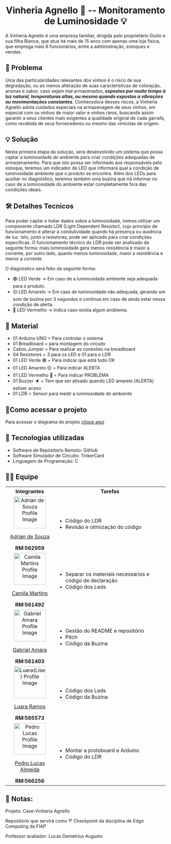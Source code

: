 <h1 align="center"> Vinheria Agnello 🍷 -- Monitoramento de Luminosidade 💡</h1>
A Vinheria Agnello é uma empresa familiar, dirigida pelo proprietário Giulio e sua filha Bianca, que atua há mais de 15 anos com apenas uma loja física, que emprega mais 6 funcionários, entre a administração, estoques e vendas.  


## 🔴 Problema
Uma das particularidades relevantes dos vinhos é o risco de sua degradação, ou ao menos alteração de suas características de coloração, aromas e sabor, caso sejam mal armazenados, ***expostos por muito tempo à luz natural, temperaturas altas, ou mesmo quando expostos a vibrações ou movimentações constantes***.  Conhecedora desses riscos, a Vinheria Agnello adota cuidados especiais na armazenagem de seus vinhos, em especial com os vinhos de maior valor e vinhos raros, buscando assim garantir a seus clientes mais exigentes a qualidade original de cada garrafa, como recebida de seus fornecedores ou mesmo das vinícolas de origem.

## 💡 Solução
Nesta primeira etapa da solução, será desenvolvido um sistema que possa captar a luminosidade do ambiente para criar condições adequadas de armazenamento. Para que isto possa ser informado aos responsáveis pelo estoque, teremos um indicador de LED que informará qual a condição de luminosidade ambiente que o produto se encontra. Além dos LEDs para auxiliar no diagnóstico, teremos também uma buzina que irá informar no caso de a luminosidade do ambiente estar completamente fora das condições ideais.

## 🛠️ Detalhes Tecnicos
Para poder captar e tratar dados sobre a luminosidade, iremos utilizar um componente chamado LDR (Light Dependent Resistor), cujo princípio de funcionamento é alterar a condutividade quando há presença ou ausência de luz. Isto, junto a resistores, pode ser aplicado para criar condições específicas. O funcionamento técnico do LDR pode ser analisado da seguinte forma: mais luminosidade gera menos resistência e maior a corrente, por outro lado, quanto menos luminosidade, maior a resistência e menor a corrente.

O diagnóstico será feito da seguinte forma: 
- 🟢 LED Verde -> Em caso de a luminosidade ambiente seja adequada para o produto.
- 🟡 LED Amarelo -> Em caso de luminosidade não adequada, gerando um som de buzina por 3 segundos e continua em caso de ainda estar nessa condição de alerta.
- 🔴 LED Vermelho -> Indica caso exista algum problema.

## 🧭 Material
- 01 Arduino UNO = Para controlar o sistema
- 01 Breadboard = para montagem do circuito
- Cabos Jumper = Para realizar as conexões na breadboard
- 04 Resistores = 3 para os LED e 01 para o LDR
- 01 LED Verde 🟢 = Para indicar que está tudo OK
- 01 LED Amarelo 🟡 = Para indicar ALERTA
- 01 LED Vermelho 🔴 = Para indicar PROBLEMA
- 01 Buzzer 🔈 = Tem que ser ativado quando LED amarelo (ALERTA) estiver aceso
- 01 LDR = Sensor para medir a luminosidade do ambiente

## 🔗Como acessar o projeto
Para acessar o diagrama do projeto [clique aqui](https://www.tinkercad.com/things/gb3a7xdKSyy/editel?returnTo=%2Fdashboard&sharecode=m3Z69XnJ7JPIrK6wyWeotM_hYOcPNgquUM6DGji93v0)

## 🧰 Tecnologias utilizadas
- Software de Repósitorio Remoto: GitHub
- Software Simulador de Circuito: TinkerCard
- Linguagem de Programação: C

## 🧑‍💻 Equipe
<table>
  <tr><th><span>Integrantes</span></th><th><span>Tarefas</span></th></tr>
  <tr>
    <td align = "center">
      <img src="https://avatars.githubusercontent.com/u/73716198?v=4" width="100px" alt= "Adrian de Souza Profile Image" /><p><a href = "https://github.com/AdrianSouz">Adrian de Souza</a></p><span><b>RM:562959</b></span>
    </td>
    <td>
      <ul>
        <li>Código do LDR</li>
        <li>Revisão e otimização do código</li>
      </ul>
    </td>
  </tr>
    <tr>
    <td align = "center">
      <img src="https://avatars.githubusercontent.com/u/202196268?v=4" width="100px" alt= "Camila Martins Profile Image"/><p><a href = "https://github.com/dev-camila">Camila Martins</a></p><span><b>RM:561492</b></span>
    </td>
    <td>
      <ul>
        <li>Separar os materiais necessarios e código de declaração</li>
        <li>Código dos Leds</li>
      </ul>
    </td>
  </tr>
    <tr>
    <td align = "center">
      <img src="https://avatars.githubusercontent.com/u/80047823?v=4" width="100px" alt= "Gabriel Amara Profile Image"/><p><a href = "https://github.com/gabrielamara98">Gabriel Amara</a></p><span><b>RM:561403</b></span>
    </td>
    <td>
      <ul>
        <li>Gestão do README e repositório</li>
        <li>Pitch</li>
        <li>Código da Buzina</li>
      </ul>
    </td>
  </tr>
    <tr>
    <td align = "center">
      <img src="https://avatars.githubusercontent.com/u/35637366?v=4" width="100px" alt= "Luara(Lise) Profile Image"/><p><a href = "https://github.com/luararamos">Luara Ramos</a></p><span><b>RM:565573</b></span>
    </td>
    <td>
      <ul>
        <li>Código dos Leds</li>
        <li>Código da Buzina</li>
      </ul>
    </td>
  </tr>
    <tr>
    <td align = "center">
      <img src="https://avatars.githubusercontent.com/u/101485201?v=4" width="100px" alt= "Pedro Lucas Profile Image"/><p><a href = "https://github.com/pedroviscz">Pedro Lucas Almeida</a></p><span><b>RM:566256</b></span>
    </td>
    <td>
      <ul>
        <li>Montar a protoboard e Arduino</li>
        <li>Código do LDR</li>
      </ul>
    </td>
  </tr>
</table>

## 📓 Notas:
Projeto: Case-Vinheria Agnello

Repositório que servirá como 1º Checkpoint da disciplina de Edge Computing da FIAP

Professor avaliador: Lucas Demetrius Augusto
